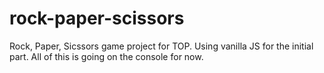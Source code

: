 # rock-paper-scissors

Rock, Paper, Sicssors game project for TOP.  Using vanilla JS for the initial part.  All of this is going on the console for now. 